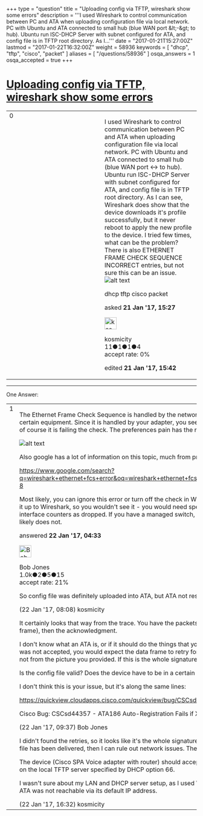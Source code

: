 +++
type = "question"
title = "Uploading config via TFTP, wireshark show some errors"
description = '''I used Wireshark to control communication between PC and ATA when uploading configuration file via local network. PC with Ubuntu and ATA connected to small hub (blue WAN port &amp;lt;-&amp;gt; to hub). Ubuntu run ISC-DHCP Server with subnet configured for ATA, and config file is in TFTP root directory. As I...'''
date = "2017-01-21T15:27:00Z"
lastmod = "2017-01-22T16:32:00Z"
weight = 58936
keywords = [ "dhcp", "tftp", "cisco", "packet" ]
aliases = [ "/questions/58936" ]
osqa_answers = 1
osqa_accepted = true
+++

<div class="headNormal">

# [Uploading config via TFTP, wireshark show some errors](/questions/58936/uploading-config-via-tftp-wireshark-show-some-errors)

</div>

<div id="main-body">

<div id="askform">

<table id="question-table" style="width:100%;"><colgroup><col style="width: 50%" /><col style="width: 50%" /></colgroup><tbody><tr class="odd"><td style="width: 30px; vertical-align: top"><div class="vote-buttons"><span id="post-58936-upvote" class="ajax-command post-vote up" rel="nofollow" title="I like this post (click again to cancel)"> </span><div id="post-58936-score" class="post-score" title="current number of votes">0</div><span id="post-58936-downvote" class="ajax-command post-vote down" rel="nofollow" title="I dont like this post (click again to cancel)"> </span> <span id="favorite-mark" class="ajax-command favorite-mark" rel="nofollow" title="mark/unmark this question as favorite (click again to cancel)"> </span><div id="favorite-count" class="favorite-count"></div></div></td><td><div id="item-right"><div class="question-body"><p>I used Wireshark to control communication between PC and ATA when uploading configuration file via local network. PC with Ubuntu and ATA connected to small hub (blue WAN port &lt;-&gt; to hub). Ubuntu run ISC-DHCP Server with subnet configured for ATA, and config file is in TFTP root directory. As I can see, Wireshark does show that the device downloads it's profile successfully, but it never reboot to apply the new profile to the device. I tried few times, what can be the problem? There is also ETHERNET FRAME CHECK SEQUENCE INCORRECT entries, but not sure this can be an issue. <img src="https://osqa-ask.wireshark.org/upfiles/wireshark_2hNMmGW.png" alt="alt text" /></p></div><div id="question-tags" class="tags-container tags"><span class="post-tag tag-link-dhcp" rel="tag" title="see questions tagged &#39;dhcp&#39;">dhcp</span> <span class="post-tag tag-link-tftp" rel="tag" title="see questions tagged &#39;tftp&#39;">tftp</span> <span class="post-tag tag-link-cisco" rel="tag" title="see questions tagged &#39;cisco&#39;">cisco</span> <span class="post-tag tag-link-packet" rel="tag" title="see questions tagged &#39;packet&#39;">packet</span></div><div id="question-controls" class="post-controls"></div><div class="post-update-info-container"><div class="post-update-info post-update-info-user"><p>asked <strong>21 Jan '17, 15:27</strong></p><img src="https://secure.gravatar.com/avatar/e1ebbc0c6bc592bc2b6629ca872ccec8?s=32&amp;d=identicon&amp;r=g" class="gravatar" width="32" height="32" alt="kosmicity&#39;s gravatar image" /><p><span>kosmicity</span><br />
<span class="score" title="11 reputation points">11</span><span title="1 badges"><span class="badge1">●</span><span class="badgecount">1</span></span><span title="1 badges"><span class="silver">●</span><span class="badgecount">1</span></span><span title="4 badges"><span class="bronze">●</span><span class="badgecount">4</span></span><br />
<span class="accept_rate" title="Rate of the user&#39;s accepted answers">accept rate:</span> <span title="kosmicity has no accepted answers">0%</span></p></img></div><div class="post-update-info post-update-info-edited"><p><span> edited <strong>21 Jan '17, 15:42</strong> </span></p></div></div><div id="comments-container-58936" class="comments-container"></div><div id="comment-tools-58936" class="comment-tools"></div><div class="clear"></div><div id="comment-58936-form-container" class="comment-form-container"></div><div class="clear"></div></div></td></tr></tbody></table>

------------------------------------------------------------------------

<div class="tabBar">

<span id="sort-top"></span>

<div class="headQuestions">

One Answer:

</div>

</div>

<span id="58945"></span>

<div id="answer-container-58945" class="answer accepted-answer">

<table style="width:100%;"><colgroup><col style="width: 50%" /><col style="width: 50%" /></colgroup><tbody><tr class="odd"><td style="width: 30px; vertical-align: top"><div class="vote-buttons"><span id="post-58945-upvote" class="ajax-command post-vote up" rel="nofollow" title="I like this post (click again to cancel)"> </span><div id="post-58945-score" class="post-score" title="current number of votes">1</div><span id="post-58945-downvote" class="ajax-command post-vote down" rel="nofollow" title="I dont like this post (click again to cancel)"> </span> <span class="accept-answer on" rel="nofollow" title="kosmicity has selected this answer as the correct answer"> </span></div></td><td><div class="item-right"><div class="answer-body"><p>The Ethernet Frame Check Sequence is handled by the network adapter - it's unusual to see the actual FCS in a wired capture without certain equipment. Since it is handled by your adapter, you see all 0's for the value, while Wireshark is calculating the actual value, and of course it is failing the check. The preferences pain has the requisite entries to disable the validation:</p><p><img src="https://osqa-ask.wireshark.org/upfiles/2017-01-22_07_16_12-Wireshark__Preferences.png" alt="alt text" /></p><p>Also google has a lot of information on this topic, much from previous questions related to FCS:</p><p><a href="https://www.google.com/search?q=wireshark+ethernet+fcs+error&amp;oq=wireshark+ethernet+fcs+error&amp;aqs=chrome..69i57j69i64.7413j0j7&amp;sourceid=chrome&amp;ie=UTF-8">https://www.google.com/search?q=wireshark+ethernet+fcs+error&amp;oq=wireshark+ethernet+fcs+error&amp;aqs=chrome..69i57j69i64.7413j0j7&amp;sourceid=chrome&amp;ie=UTF-8</a></p><p>Most likely, you can ignore this error or turn off the check in Wireshark. An actual bad frame with a bad FCS would usually never make it up to Wireshark, so you wouldn't see it - you would need specific hardware configured to pass up bad frames, or see it in the various interface counters as dropped. If you have a managed switch, you likely have counters for this sort of thing. A basic unmanaged switch likely does not.</p></div><div class="answer-controls post-controls"></div><div class="post-update-info-container"><div class="post-update-info post-update-info-user"><p>answered <strong>22 Jan '17, 04:33</strong></p><img src="https://secure.gravatar.com/avatar/0a47ef51dd9c9996d194a4983295f5a4?s=32&amp;d=identicon&amp;r=g" class="gravatar" width="32" height="32" alt="Bob%20Jones&#39;s gravatar image" /><p><span>Bob Jones</span><br />
<span class="score" title="1014 reputation points"><span>1.0k</span></span><span title="2 badges"><span class="badge1">●</span><span class="badgecount">2</span></span><span title="5 badges"><span class="silver">●</span><span class="badgecount">5</span></span><span title="15 badges"><span class="bronze">●</span><span class="badgecount">15</span></span><br />
<span class="accept_rate" title="Rate of the user&#39;s accepted answers">accept rate:</span> <span title="Bob Jones has 19 accepted answers">21%</span></p></img></div></div><div id="comments-container-58945" class="comments-container"><span id="58949"></span><div id="comment-58949" class="comment"><div id="post-58949-score" class="comment-score"></div><div class="comment-text"><p>So config file was definitely uploaded into ATA, but ATA not resyncing and not reboots?</p></div><div id="comment-58949-info" class="comment-info"><span class="comment-age">(22 Jan '17, 08:08)</span> <span class="comment-user userinfo">kosmicity</span></div></div><span id="58952"></span><div id="comment-58952" class="comment"><div id="post-58952-score" class="comment-score"></div><div class="comment-text"><p>It certainly looks that way from the trace. You have the packets inverted, but you can see the request, the response (indicates last frame), then the acknowledgment.<br />
</p><p>I don't know what an ATA is, or if it should do the things that you expect. One thing to check that was left out of the trace: if the ACK was not accepted, you would expect the data frame to retry for some amount of time / number of retries. I can't see if that occurred or not from the picture you provided. If this is the whole signature, you can rule out network issues as the file is being delivered.<br />
</p><p>Is the config file valid? Does the device have to be in a certain state to accept a config?</p><p>I don't think this is your issue, but it's along the same lines:</p><p><a href="https://quickview.cloudapps.cisco.com/quickview/bug/CSCsd44357">https://quickview.cloudapps.cisco.com/quickview/bug/CSCsd44357</a></p><p>Cisco Bug: CSCsd44357 - ATA186 Auto-Registration Fails if XMLDefault file exceeds 4k in Size</p></div><div id="comment-58952-info" class="comment-info"><span class="comment-age">(22 Jan '17, 09:37)</span> <span class="comment-user userinfo">Bob Jones</span></div></div><span id="58958"></span><div id="comment-58958" class="comment"><div id="post-58958-score" class="comment-score"></div><div class="comment-text"><p>I didn't found the retries, so it looks like it's the whole signature. I recorded 108 packets, maybe I should wait more time. If assume that file has been delivered, then I can rule out network issues. The config is valid, file size is only 366 bytes, so its not file size issue.</p><p>The device (Cisco SPA Voice adapter with router) should accept default config profile on boot, when powered up it resyncs to this file on the local TFTP server specified by DHCP option 66.</p><p>I wasn't sure about my LAN and DHCP server setup, as I used WAN IP addresses for subnet, not common private ip address range, as ATA was not reachable via its default IP address.</p></div><div id="comment-58958-info" class="comment-info"><span class="comment-age">(22 Jan '17, 16:32)</span> <span class="comment-user userinfo">kosmicity</span></div></div></div><div id="comment-tools-58945" class="comment-tools"></div><div class="clear"></div><div id="comment-58945-form-container" class="comment-form-container"></div><div class="clear"></div></div></td></tr></tbody></table>

</div>

<div class="paginator-container-left">

</div>

</div>

</div>

